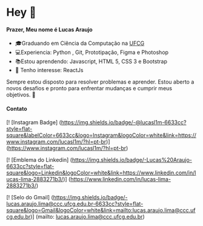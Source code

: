 # Hey 👋 

#### Prazer, Meu nome é Lucas Araujo   

-   🎓Graduando em Ciência da Computação na  [UFCG](https://portal.ufcg.edu.br/)
-   💻Experiencia:  Python , Git, Prototipação, Figma e Photoshop 
-   📚Estou aprendendo: Javascript, HTML 5, CSS 3 e Bootstrap
-   🎯  Tenho interesse: ReactJs

Sempre estou disposto para resolver problemas e aprender. Estou aberto a novos desafios e pronto para enfrentar mudanças e cumprir meus objetivos. 🚀

####  Contato

[! [Instagram Badge] (https://img.shields.io/badge/-@lucasl1m-6633cc?style=flat-square&labelColor=6633cc&logo=Instagram&logoColor=white&link=https://www.instagram.com/lucasl1m/?hl=pt-br)] (https://www.instagram.com/lucasl1m/?hl=pt-br)  

[! [Emblema do Linkedin] (https://img.shields.io/badge/-Lucas%20Araujo-6633cc?style=flat-square&logo=Linkedin&logoColor=white&link=https://www.linkedin.com/in/lucas-lima-2883271b3/)] (https://www.linkedin.com/in/lucas-lima-2883271b3/)  

[! [Selo do Gmail] (https://img.shields.io/badge/-lucas.araujo.lima@ccc.ufcg.edu.br-6633cc?style=flat-square&logo=Gmail&logoColor=white&link=mailto:lucas.araujo.lima@ccc.ufcg.edu.br)] (mailto: lucas.araujo.lima@ccc.ufcg.edu.br)
